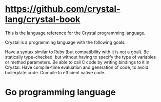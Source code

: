 # https://github.com/crystal-lang/crystal-book
This is the language reference for the Crystal programming language.

Crystal is a programming language with the following goals:

Have a syntax similar to Ruby (but compatibility with it is not a goal).
Be statically type-checked, but without having to specify the type of variables or method parameters.
Be able to call C code by writing bindings to it in Crystal.
Have compile-time evaluation and generation of code, to avoid boilerplate code.
Compile to efficient native code.







# Go programming language











